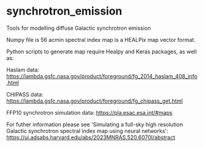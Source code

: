 # synchrotron_emission
Tools for modelling diffuse Galactic synchrotron emission

Numpy file is 56 acmin spectral index map is a HEALPix map vector format. 

Python scripts to generate map require Healpy and Keras packages, as well as: 

Haslam data: https://lambda.gsfc.nasa.gov/product/foreground/fg_2014_haslam_408_info.html

CHIPASS data: https://lambda.gsfc.nasa.gov/product/foreground/fg_chipass_get.html

FFP10 synchrotron simulation data: https://pla.esac.esa.int/#maps

For futher information please see 'Simulating a full-sky high resolution Galactic synchrotron spectral index map using neural networks': https://ui.adsabs.harvard.edu/abs/2023MNRAS.520.6070I/abstract
